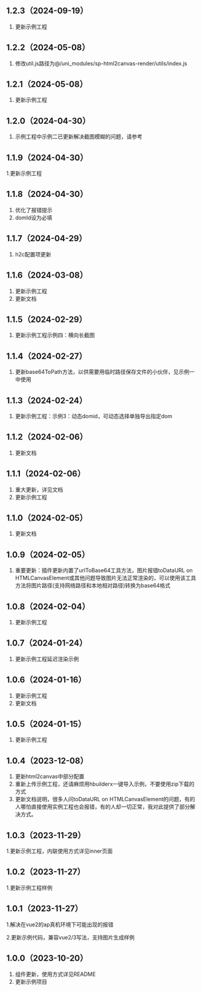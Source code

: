 ## 1.2.3（2024-09-19）
1. 更新示例工程
## 1.2.2（2024-05-08）
1. 修改util.js路径为@/uni_modules/sp-html2canvas-render/utils/index.js
## 1.2.1（2024-05-08）
1. 更新示例工程
## 1.2.0（2024-04-30）
1. 示例工程中示例二已更新解决截图模糊的问题，请参考
## 1.1.9（2024-04-30）
1.更新示例工程
## 1.1.8（2024-04-30）
1. 优化了报错提示
2. domId设为必填
## 1.1.7（2024-04-29）
1. h2c配置项更新
## 1.1.6（2024-03-08）
1. 更新示例工程
2. 更新文档
## 1.1.5（2024-02-29）
1. 更新示例工程示例四：横向长截图
## 1.1.4（2024-02-27）
1. 更新base64ToPath方法，以供需要用临时路径保存文件的小伙伴，见示例一中使用
## 1.1.3（2024-02-24）
1. 更新示例工程：示例3：动态domid，可动态选择单独导出指定dom
## 1.1.2（2024-02-06）
1. 更新文档
## 1.1.1（2024-02-06）
1. 重大更新，详见文档
2. 更新示例工程
## 1.1.0（2024-02-05）
1. 更新文档
## 1.0.9（2024-02-05）
1. 重要更新：插件更新内置了urlToBase64工具方法，图片报错toDataURL on HTMLCanvasElement或其他问题导致图片无法正常渲染的，可以使用该工具方法将图片路径(支持网络路径和本地相对路径)转换为base64格式
## 1.0.8（2024-02-04）
1. 更新示例工程
## 1.0.7（2024-01-24）
1. 更新示例工程延迟渲染示例
## 1.0.6（2024-01-16）
1. 更新示例工程
2. 更新文档
## 1.0.5（2024-01-15）
1. 更新示例工程
## 1.0.4（2023-12-08）
1. 更新html2canvas中部分配置
2. 重新上传示例工程，还请麻烦用hbuilderx一键导入示例，不要使用zip下载的方式
3. 更新文档说明，很多人问toDataURL on HTMLCanvasElement的问题，有的人哪怕直接使用实例工程也会报错，有的人却一切正常，我对此提供了部分解决方式。
## 1.0.3（2023-11-29）
1.更新示例工程，内联使用方式详见inner页面
## 1.0.2（2023-11-27）
1.更新示例工程样例
## 1.0.1（2023-11-27）
1.解决在vue2的ap真机环境下可能出现的报错

2.更新示例代码，兼容vue2/3写法，支持图片生成样例
## 1.0.0（2023-10-20）
1. 组件更新，使用方式详见README
2. 更新示例项目
